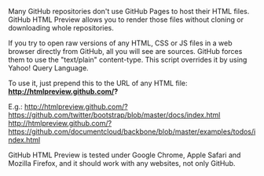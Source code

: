 Many GitHub repositories don't use GitHub Pages to host their HTML files. GitHub HTML Preview allows you to render those files without cloning or downloading whole repositories.

If you try to open raw versions of any HTML, CSS or JS files in a web browser directly from GitHub, all you will see are sources. GitHub forces them to use the "text/plain" content-type. This script overrides it by using Yahoo! Query Language.

To use it, just prepend this to the URL of any HTML file: **http://htmlpreview.github.com/?**

E.g.:
http://htmlpreview.github.com/?https://github.com/twitter/bootstrap/blob/master/docs/index.html
http://htmlpreview.github.com/?https://github.com/documentcloud/backbone/blob/master/examples/todos/index.html

GitHub HTML Preview is tested under Google Chrome, Apple Safari and Mozilla Firefox, and it should work with any websites, not only GitHub.